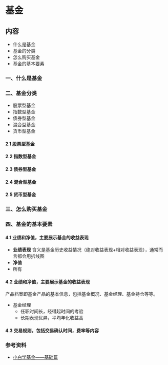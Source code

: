 # 基金

## 内容

- 什么是基金
- 基金的分类
- 怎么购买基金
- 基金的基本要素

### 一、什么是基金



### 二、基金分类

- 股票型基金
- 指数型基金
- 债券型基金
- 混合型基金
- 货币型基金

#### 2.1 股票型基金

#### 2.2 指数型基金

#### 2.3 债券型基金

#### 2.4 混合型基金

#### 2.5 货币型基金

### 三、怎么购买基金

### 四、基金的基本要素

#### 4.1 业绩和净值，主要展示基金的收益表现

- **业绩表现** 含义是基金历史收益情况（绝对收益表现+相对收益表现），通常而言都会用拆线图
- **净值** 
 - 所有

#### 4.2 业绩和净值，主要展示基金的收益表现

产品档案即基金产品的基本信息，包括基金概况、基金经理、基金持仓等等。

- 基金经理
    - 任职时间长，经得起时间的考验
    - 长期表现优异，平均年化收益高

#### 4.3 交易规则，包括交易确认时间，费率等内容

### 参考资料

- [小白学基金——基础篇](https://zhuanlan.zhihu.com/p/44404537)